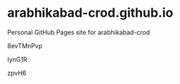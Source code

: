 # arabhikabad-crod.github.io
Personal GitHub Pages site for arabhikabad-crod




















































8evTMnPvp


IynG1R

zpvH6
